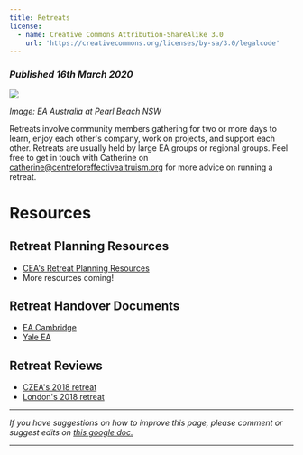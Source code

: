 ```yaml
---
title: Retreats
license:
  - name: Creative Commons Attribution-ShareAlike 3.0
    url: 'https://creativecommons.org/licenses/by-sa/3.0/legalcode'
---
```

### _Published 16th March 2020_

<p class="large_image_wrapper">
<img src="/img/retreatphoto1.jpg
" />
</p>

_Image: EA Australia at Pearl Beach NSW_


Retreats involve community members gathering for two or more days to learn, enjoy each other's company, work on projects, and support each other. Retreats are usually held by large EA groups or regional groups. Feel free to get in touch with Catherine on <a target="_blank" href="mailto:catherine@centreforeffectivealtruism.org">catherine@centreforeffectivealtruism.org</a> for more advice on running a retreat.


# Resources 

## Retreat Planning Resources
* <a target="_blank" href="https://drive.google.com/drive/folders/1tm3RaA88Pn3CsU8mM-Rh12K3gk84WvAX">CEA's Retreat Planning Resources</a> 
* More resources coming!

## Retreat Handover Documents
* <a target="_blank" href="https://docs.google.com/document/d/1QqgTgaN4u4fcQbKboLnfZeFOFWp6nj-A1C1s9if8yXQ/edit#heading=h.6c2zq57w9mu">EA Cambridge</a>
* <a target="_blank" href="https://forum.effectivealtruism.org/posts/YGdkLSToQ6rw5QqDP/yale-retreat-handover-doc">Yale EA</a>

## Retreat Reviews
* <a target="_blank" href="https://forum.effectivealtruism.org/posts/r8Qv7QHjJyafmiLnp/review-of-czea-intense-ea-weekend-retreat">CZEA's 2018 retreat</a>
* <a target="_blank" href="https://forum.effectivealtruism.org/posts/9ozoJpPoNBL6Z5BX5/a-lesson-from-an-ea-weekend-in-london-pairing-people-up-to">London's 2018 retreat</a>

<hr>

_If you have suggestions on how to improve this page, please comment or suggest edits on_ <a target="_blank" href="https://docs.google.com/document/d/1BUEgGapNaS-m9-s3X3FD3PDrZV8nY9ap5xiA5tL9YN8/edit">_this google doc._</a>

<hr>